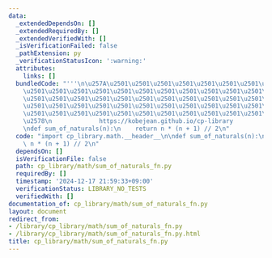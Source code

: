 ```yaml
---
data:
  _extendedDependsOn: []
  _extendedRequiredBy: []
  _extendedVerifiedWith: []
  _isVerificationFailed: false
  _pathExtension: py
  _verificationStatusIcon: ':warning:'
  attributes:
    links: []
  bundledCode: "'''\n\u257A\u2501\u2501\u2501\u2501\u2501\u2501\u2501\u2501\u2501\u2501\
    \u2501\u2501\u2501\u2501\u2501\u2501\u2501\u2501\u2501\u2501\u2501\u2501\u2501\
    \u2501\u2501\u2501\u2501\u2501\u2501\u2501\u2501\u2501\u2501\u2501\u2501\u2501\
    \u2501\u2501\u2501\u2501\u2501\u2501\u2501\u2501\u2501\u2501\u2501\u2501\u2501\
    \u2501\u2501\u2501\u2501\u2501\u2501\u2501\u2501\u2501\u2501\u2501\u2501\u2501\
    \u2578\n             https://kobejean.github.io/cp-library               \n'''\n\
    \ndef sum_of_naturals(n):\n    return n * (n + 1) // 2\n"
  code: "import cp_library.math.__header__\n\ndef sum_of_naturals(n):\n    return\
    \ n * (n + 1) // 2\n"
  dependsOn: []
  isVerificationFile: false
  path: cp_library/math/sum_of_naturals_fn.py
  requiredBy: []
  timestamp: '2024-12-17 21:59:33+09:00'
  verificationStatus: LIBRARY_NO_TESTS
  verifiedWith: []
documentation_of: cp_library/math/sum_of_naturals_fn.py
layout: document
redirect_from:
- /library/cp_library/math/sum_of_naturals_fn.py
- /library/cp_library/math/sum_of_naturals_fn.py.html
title: cp_library/math/sum_of_naturals_fn.py
---
```

